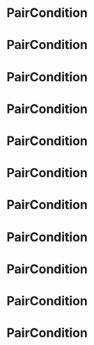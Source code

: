 # PairCondition
# PairCondition
# PairCondition
# PairCondition
# PairCondition
# PairCondition
# PairCondition
# PairCondition
# PairCondition
# PairCondition
# PairCondition
